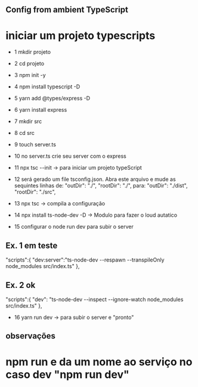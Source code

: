 ## Config from ambient TypeScript
# iniciar um projeto typescripts
- 1 mkdir projeto
- 2 cd projeto
- 3 npm init -y
- 4 npm install typescript -D
- 5 yarn add @types/express -D
- 6 yarn install express
- 7 mkdir src
- 8 cd src
- 9 touch server.ts
- 10 no server.ts crie seu server com o express
- 11 npx tsc --init -> para iniciar um projeto typeScript
- 12 será gerado um file tsconfig.json. Abra este arquivo e mude as sequintes linhas de:
                              "outDir": "./",
                              "rootDir": "./",
                       para:
                              "outDir": "./dist",
                              "rootDir": "./src",
- 13 npx tsc -> compila a configuração
- 14 npx install ts-node-dev -D -> Modulo para fazer o loud autatico

- 15 configurar o node run dev para subir o server
## Ex. 1 em teste
 "scripts":{
    "dev:server":"ts-node-dev --respawn --transpileOnly node_modules src/index.ts"
  },
## Ex. 2 ok
  "scripts":{
    "dev": "ts-node-dev --inspect --ignore-watch node_modules src/index.ts"
  },

- 16 yarn run dev -> para subir o server e "pronto"
## observações
# npm run e da um nome ao serviço no caso dev "npm run dev"